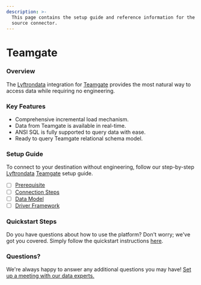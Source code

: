 ```yaml
---
description: >-
  This page contains the setup guide and reference information for the Teamgate
  source connector.
---
```


# Teamgate

### Overview

The [Lyftrondata](https://www.lyftrondata.com/) integration for [Teamgate](https://www.lyftrondata.com/integration/sales-analytics/teamgate/) provides the most natural way to access data while requiring no engineering.

### Key Features

* Comprehensive incremental load mechanism.
* Data from Teamgate is available in real-time.
* ANSI SQL is fully supported to query data with ease.
* Ready to query Teamgate relational schema model.

### Setup Guide

To connect to your destination without engineering, follow our step-by-step [Lyftrondata](https://www.lyftrondata.com/) [Teamgate](https://www.lyftrondata.com/integration/sales-analytics/teamgate/) setup guide.

* [ ] [Prerequisite](prerequisite.md)
* [ ] [Connection Steps](connection-steps.md)
* [ ] [Data Model](data-model/erd.md)
* [ ] [Driver Framework](driver-framework/)

### Quickstart Steps

Do you have questions about how to use the platform? Don't worry; we've got you covered. Simply follow the quickstart instructions [here](../../).

### Questions? <a href="#questions" id="questions"></a>

We're always happy to answer any additional questions you may have! [Set up a meeting with our data experts.](https://www.lyftrondata.com/book-a-meeting/)
